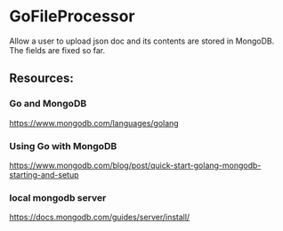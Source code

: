 # GoFileProcessor
Allow a user to upload json doc and its contents are stored in MongoDB. The fields are fixed so far. 

## Resources: 
### Go and MongoDB 
https://www.mongodb.com/languages/golang

### Using Go with MongoDB 
https://www.mongodb.com/blog/post/quick-start-golang-mongodb-starting-and-setup

### local mongodb server 
https://docs.mongodb.com/guides/server/install/
